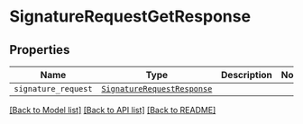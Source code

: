 # SignatureRequestGetResponse



## Properties

| Name | Type | Description | Notes |
| ---- | ---- | ----------- | ----- |
| `signature_request` | [```SignatureRequestResponse```](SignatureRequestResponse.md) |    |  |


[[Back to Model list]](../README.md#documentation-for-models) [[Back to API list]](../README.md#documentation-for-api-endpoints) [[Back to README]](../README.md)


